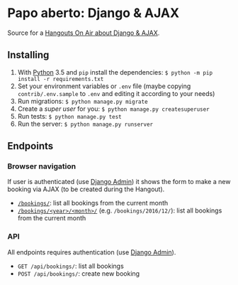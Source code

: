 # Papo aberto: Django & AJAX

Source for a [Hangouts On Air about Django & AJAX](
http://youtu.be/PwskBz5re4Q).

## Installing

1. With [Python](http://python.org) 3.5 and `pip` install the dependencies: `$ python -m pip install -r requirements.txt`
1. Set your environment variables or `.env` file (maybe copying `contrib/.env.sample` to `.env` and editing it according to your needs)
1. Run migrations: `$ python manage.py migrate`
1. Create a _super user_ for you: `$ python manage.py createsuperuser`
1. Run tests: `$ python manage.py test`
1. Run the server: `$ python manage.py runserver`

## Endpoints

### Browser navigation

If user is authenticated (use [Django Admin](http://localhost:8000/admin/)) it shows the form to make a new booking via AJAX (to be created during the Hangout).

* [`/bookings/`](http://localhost:8000/bookings/): list all bookings from the current month
* [`/bookings/<year>/<month>/`](http://localhost:8000/bookings/2016/12/) (e.g. `/bookings/2016/12/`): list all bookings from the current month  

### API

All endpoints requires authentication (use [Django Admin](http://localhost:8000/admin/)).

* `GET /api/bookings/`: list all bookings
* `POST /api/bookings/`: create new booking
